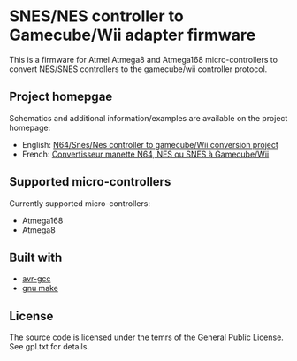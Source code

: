 # SNES/NES controller to Gamecube/Wii adapter firmware

This is a firmware for Atmel Atmega8 and Atmega168 micro-controllers to convert
NES/SNES controllers to the gamecube/wii controller protocol.

## Project homepgae

Schematics and additional information/examples are available on the project homepage:

* English: [N64/Snes/Nes controller to gamecube/Wii conversion project](http://www.raphnet.net/electronique/x2wii/index_en.php)
* French: [Convertisseur manette N64, NES ou SNES à Gamecube/Wii](http://www.raphnet.net/electronique/x2wii/index.php)

## Supported micro-controllers

Currently supported micro-controllers:

* Atmega168
* Atmega8

## Built with

* [avr-gcc](https://gcc.gnu.org/wiki/avr-gcc)
* [gnu make](https://www.gnu.org/software/make/manual/make.html)

## License

The source code is licensed under the temrs of the General Public License. See gpl.txt for details.

